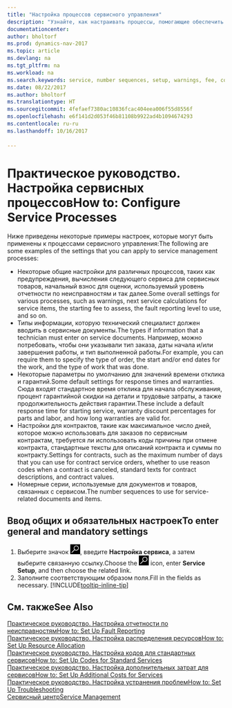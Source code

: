 ```yaml
---
title: "Настройка процессов сервисного управления"
description: "Узнайте, как настраивать процессы, помогающие обеспечить удовлетворенность клиентов вашей службой обслуживания клиентов."
documentationcenter: 
author: bholtorf
ms.prod: dynamics-nav-2017
ms.topic: article
ms.devlang: na
ms.tgt_pltfrm: na
ms.workload: na
ms.search.keywords: service, number sequences, setup, warnings, fee, contracts, warranties
ms.date: 08/22/2017
ms.author: bholtorf
ms.translationtype: HT
ms.sourcegitcommit: 4fefaef7380ac10836fcac404eea006f55d8556f
ms.openlocfilehash: e6f141d2d053f46b81108b9922ad4b1094674293
ms.contentlocale: ru-ru
ms.lasthandoff: 10/16/2017

---
```

# <a name="how-to-configure-service-processes"></a><span data-ttu-id="f2341-103">Практическое руководство. Настройка сервисных процессов</span><span class="sxs-lookup"><span data-stu-id="f2341-103">How to: Configure Service Processes</span></span>
<span data-ttu-id="f2341-104">Ниже приведены некоторые примеры настроек, которые могут быть применены к процессами сервисного управления:</span><span class="sxs-lookup"><span data-stu-id="f2341-104">The following are some examples of the settings that you can apply to service management processes:</span></span>  
  
* <span data-ttu-id="f2341-105">Некоторые общие настройки для различных процессов, таких как предупреждения, вычисления следующего сервиса для сервисных товаров, начальный взнос для оценки, используемый уровень отчетности по неисправностям и так далее.</span><span class="sxs-lookup"><span data-stu-id="f2341-105">Some overall settings for various processes, such as warnings, next service calculations for service items, the starting fee to assess, the fault reporting level to use, and so on.</span></span>  
* <span data-ttu-id="f2341-106">Типы информации, которую технический специалист должен вводить в сервисные документы.</span><span class="sxs-lookup"><span data-stu-id="f2341-106">The types if information that a technician must enter on service documents.</span></span> <span data-ttu-id="f2341-107">Например, можно потребовать, чтобы они указывали тип заказа, даты начала и/или завершения работы, и тип выполненной работы.</span><span class="sxs-lookup"><span data-stu-id="f2341-107">For example, you can require them to specify the type of order, the start and/or end dates for the work, and the type of work that was done.</span></span>  
* <span data-ttu-id="f2341-108">Некоторые параметры по умолчанию для значений времени отклика и гарантий.</span><span class="sxs-lookup"><span data-stu-id="f2341-108">Some default settings for response times and warranties.</span></span> <span data-ttu-id="f2341-109">Сюда входят стандартное время отклика для начала обслуживания, процент гарантийной скидки на детали и трудовые затраты, а также продолжительность действия гарантии.</span><span class="sxs-lookup"><span data-stu-id="f2341-109">These include a default response time for starting service, warranty discount percentages for parts and labor, and how long warranties are valid for.</span></span>  
* <span data-ttu-id="f2341-110">Настройки для контрактов, такие как максимальное число дней, которое можно использовать для заказов по сервисным контрактам, требуется ли использовать коды причины при отмене контракта, стандартные тексты для описаний контракта и суммы по контракту.</span><span class="sxs-lookup"><span data-stu-id="f2341-110">Settings for contracts, such as the maximum number of days that you can use for contract service orders, whether to use reason codes when a contract is canceled, standard texts for contract descriptions, and contract values.</span></span>  
* <span data-ttu-id="f2341-111">Номерные серии, используемые для документов и товаров, связанных с сервисом.</span><span class="sxs-lookup"><span data-stu-id="f2341-111">The number sequences to use for service-related documents and items.</span></span>  

## <a name="to-enter-general-and-mandatory-settings"></a><span data-ttu-id="f2341-112">Ввод общих и обязательных настроек</span><span class="sxs-lookup"><span data-stu-id="f2341-112">To enter general and mandatory settings</span></span>
1. <span data-ttu-id="f2341-113">Выберите значок ![Поиск страницы или отчета](media/ui-search/search_small.png "Значок поиска страницы или отчета"), введите **Настройка сервиса**, а затем выберите связанную ссылку.</span><span class="sxs-lookup"><span data-stu-id="f2341-113">Choose the ![Search for Page or Report](media/ui-search/search_small.png "Search for Page or Report icon") icon, enter **Service Setup**, and then choose the related link.</span></span>
2. <span data-ttu-id="f2341-114">Заполните соответствующим образом поля.</span><span class="sxs-lookup"><span data-stu-id="f2341-114">Fill in the fields as necessary.</span></span> [!INCLUDE[tooltip-inline-tip](includes/tooltip-inline-tip_md.md)]  

## <a name="see-also"></a><span data-ttu-id="f2341-115">См. также</span><span class="sxs-lookup"><span data-stu-id="f2341-115">See Also</span></span>  
[<span data-ttu-id="f2341-116">Практическое руководство. Настройка отчетности по неисправностям</span><span class="sxs-lookup"><span data-stu-id="f2341-116">How to: Set Up Fault Reporting</span></span>](service-how-setup-fault-reporting.md)  
[<span data-ttu-id="f2341-117">Практическое руководство. Настройка распределения ресурсов</span><span class="sxs-lookup"><span data-stu-id="f2341-117">How to: Set Up Resource Allocation</span></span>](service-how-setup-resource-allocation.md)  
[<span data-ttu-id="f2341-118">Практическое руководство. Настройка кодов для стандартных сервисов</span><span class="sxs-lookup"><span data-stu-id="f2341-118">How to: Set Up Codes for Standard Services</span></span>](service-how-setup-service-coding.md)  
[<span data-ttu-id="f2341-119">Практическое руководство. Настройка дополнительных затрат для сервисов</span><span class="sxs-lookup"><span data-stu-id="f2341-119">How to: Set Up Additional Costs for Services</span></span>](service-how-setup-service-costs-pricing.md)  
[<span data-ttu-id="f2341-120">Практическое руководство. Настройка устранения проблем</span><span class="sxs-lookup"><span data-stu-id="f2341-120">How to: Set Up Troubleshooting</span></span>](service-how-setup-troubleshooting.md)  
[<span data-ttu-id="f2341-121">Сервисный центр</span><span class="sxs-lookup"><span data-stu-id="f2341-121">Service Management</span></span>](service-service.md)  

